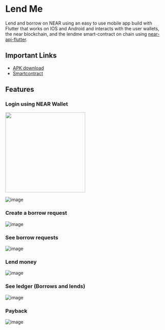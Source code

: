 # Lend Me

Lend and borrow on NEAR using an easy to use mobile app build with Flutter that works on IOS and Android and interacts with the user wallets, the near blockchain, and the lendme smart-contract on chain using [near-api-flutter](https://pub.dev/packages/near_api_flutter/score).

## Important Links
- [APK download](https://drive.google.com/file/d/14prBgaMlOTgOo4yAVV-DibJd7ZWOW3QJ/view?usp=sharing)
- [Smartcontract](https://github.com/neararabic/lend-me/tree/main/contract)

## Features
### Login using NEAR Wallet
<img src="https://user-images.githubusercontent.com/34034904/202174781-68be7371-6332-4294-88e5-d39c38f03bc5.png" width="250">

![image](https://user-images.githubusercontent.com/34034904/202174781-68be7371-6332-4294-88e5-d39c38f03bc5.png)

### Create a borrow request
![image](https://user-images.githubusercontent.com/34034904/202176010-7a833996-5754-4f57-a180-6973d56d058a.png)

### See borrow requests
![image](https://user-images.githubusercontent.com/34034904/202175715-7fa26717-e94b-4498-8a58-6b1968747675.png)

### Lend money
![image](https://user-images.githubusercontent.com/34034904/202176176-96b1081c-f7b7-4862-8ee4-eba50865063b.png)

### See ledger (Borrows and lends)
![image](https://user-images.githubusercontent.com/34034904/202176472-1636e2e6-79cd-4266-8489-880a18a3e349.png)

### Payback
![image](https://user-images.githubusercontent.com/34034904/202176764-58ec4074-ee58-49a8-b043-45538b7fec13.png)
